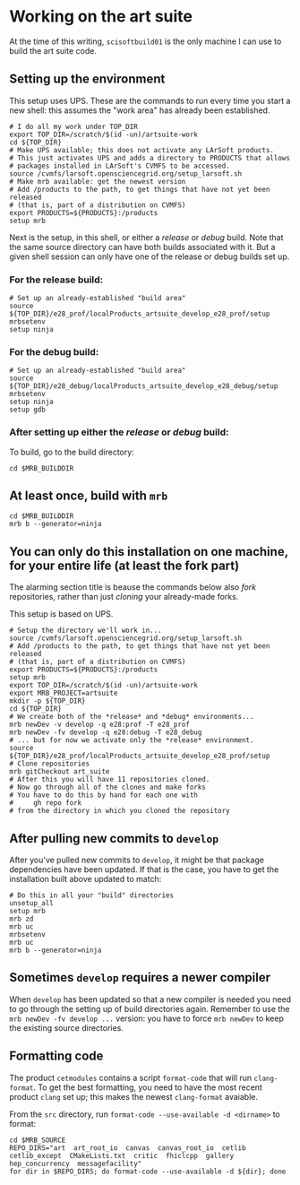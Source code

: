 # Working on the art suite

At the time of this writing, `scisoftbuild01` is the only machine I can use to build the art suite code.

## Setting up the environment

This setup uses UPS.
These are the commands to run every time you start a new shell: this assumes the "work area" has already been established.

    # I do all my work under TOP_DIR
    export TOP_DIR=/scratch/$(id -un)/artsuite-work
    cd ${TOP_DIR}
    # Make UPS available; this does not activate any LArSoft products.
    # This just activates UPS and adds a directory to PRODUCTS that allows
    # packages installed in LArSoft's CVMFS to be accessed.
    source /cvmfs/larsoft.opensciencegrid.org/setup_larsoft.sh
    # Make mrb available: get the newest version
    # Add /products to the path, to get things that have not yet been released
    # (that is, part of a distribution on CVMFS)
    export PRODUCTS=${PRODUCTS}:/products
    setup mrb

Next is the setup, in this shell, or either a *release* or *debug* build.
Note that the same source directory can have both builds associated with it.
But a given shell session can only have one of the release or debug builds set up.

### For the release build:

    # Set up an already-established "build area"
    source ${TOP_DIR}/e28_prof/localProducts_artsuite_develop_e28_prof/setup
    mrbsetenv
    setup ninja

### For the debug build:

    # Set up an already-established "build area"
    source ${TOP_DIR}/e28_debug/localProducts_artsuite_develop_e28_debug/setup
    mrbsetenv
    setup ninja
    setup gdb

### After setting up either the *release* or *debug* build:

To build, go to the build directory:

    cd $MRB_BUILDDIR

## At least once, build with `mrb`

    cd $MRB_BUILDDIR
    mrb b --generator=ninja

## You can only do this installation on one machine, for your entire life (at least the fork part)

The alarming section title is beause the commands below also *fork* repositories, rather than just *cloning* your already-made forks.

This setup is based on UPS.

    # Setup the directory we'll work in...
    source /cvmfs/larsoft.opensciencegrid.org/setup_larsoft.sh
    # Add /products to the path, to get things that have not yet been released
    # (that is, part of a distribution on CVMFS)
    export PRODUCTS=${PRODUCTS}:/products
    setup mrb
    export TOP_DIR=/scratch/$(id -un)/artsuite-work
    export MRB_PROJECT=artsuite
    mkdir -p ${TOP_DIR}
    cd ${TOP_DIR}
    # We create both of the *release* and *debug* environments...
    mrb newDev -v develop -q e28:prof -T e28_prof
    mrb newDev -fv develop -q e28:debug -T e28_debug
    # ... but for now we activate only the *release* environment.
    source ${TOP_DIR}/e28_prof/localProducts_artsuite_develop_e28_prof/setup
    # Clone repositories
    mrb gitCheckout art_suite
    # After this you will have 11 repositories cloned.
    # Now go through all of the clones and make forks
    # You have to do this by hand for each one with
    #     gh repo fork
    # from the directory in which you cloned the repository

## After pulling new commits to `develop`

After you've pulled new commits to `develop`, it might be that package dependencies have been updated.
If that is the case, you have to get the installation built above updated to match:

    # Do this in all your "build" directories
    unsetup_all
    setup mrb
    mrb zd
    mrb uc
    mrbsetenv
    mrb uc
    mrb b --generator=ninja

## Sometimes `develop` requires a newer compiler

When `develop` has been updated so that a new compiler is needed you need to go through the setting up of build directories again.
Remember to use the `mrb newDev -fv develop ...` version: you have to force `mrb newDev` to keep the existing source directories.

## Formatting code

The product `cetmodules` contains a script `format-code` that will run `clang-format`.
To get the best formatting, you need to have the most recent product `clang` set up; this makes the newest `clang-format` avaiable.

From the `src` directory, run `format-code --use-available -d <dirname>` to format:

    cd $MRB_SOURCE
    REPO_DIRS="art  art_root_io  canvas  canvas_root_io  cetlib  cetlib_except  CMakeLists.txt  critic  fhiclcpp  gallery  hep_concurrency  messagefacility"
    for dir in $REPO_DIRS; do format-code --use-available -d ${dir}; done


